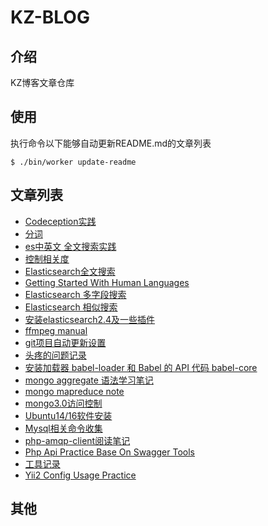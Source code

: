 # KZ-BLOG
## 介绍
KZ博客文章仓库
## 使用
执行命令以下能够自动更新README.md的文章列表
```
$ ./bin/worker update-readme
```

## 文章列表
* [Codeception实践](https://github.com/KOMKZ/blog/blob/master/codeception-practice.md)
* [分词](https://github.com/KOMKZ/blog/blob/master/es-Identifying-words.md)
* [es中英文 全文搜索实践](https://github.com/KOMKZ/blog/blob/master/es-cn-search-practice.md)
* [控制相关度](https://github.com/KOMKZ/blog/blob/master/es-controlling-revelance.md)
* [Elasticsearch全文搜索](https://github.com/KOMKZ/blog/blob/master/es-full-text-search.md)
* [Getting Started With Human Languages](https://github.com/KOMKZ/blog/blob/master/es-getting-started-with-languages.md)
* [Elasticsearch 多字段搜索](https://github.com/KOMKZ/blog/blob/master/es-multifield-search.md)
* [Elasticsearch 相似搜索](https://github.com/KOMKZ/blog/blob/master/es-proximity-match.md)
* [安装elasticsearch2.4及一些插件](https://github.com/KOMKZ/blog/blob/master/es2.4-install.md)
* [ffmpeg manual](https://github.com/KOMKZ/blog/blob/master/ffmpeg.md)
* [git项目自动更新设置](https://github.com/KOMKZ/blog/blob/master/git-autopull-practice.md)
* [头疼的问题记录](https://github.com/KOMKZ/blog/blob/master/headache.md)
* [安装加载器 babel-loader 和 Babel 的 API 代码 babel-core](https://github.com/KOMKZ/blog/blob/master/js-new.md)
* [mongo aggregate 语法学习笔记](https://github.com/KOMKZ/blog/blob/master/mongo-aggregate-grammer-note.md)
* [mongo mapreduce note](https://github.com/KOMKZ/blog/blob/master/mongo-mapreduce.md)
* [mongo3.0访问控制](https://github.com/KOMKZ/blog/blob/master/mongodb-access-control-note.md)
* [Ubuntu14/16软件安装](https://github.com/KOMKZ/blog/blob/master/my-preinstall-soft-for-ubuntu14~16.md)
* [Mysql相关命令收集](https://github.com/KOMKZ/blog/blob/master/mysql-commands.md)
* [php-amqp-client阅读笔记](https://github.com/KOMKZ/blog/blob/master/php-amqp-client-note.md)
* [Php Api Practice Base On Swagger Tools](https://github.com/KOMKZ/blog/blob/master/php-swagger-practice.md)
* [工具记录](https://github.com/KOMKZ/blog/blob/master/tools.md)
* [Yii2 Config Usage Practice](https://github.com/KOMKZ/blog/blob/master/yii2-config-practice.md)
## 其他
